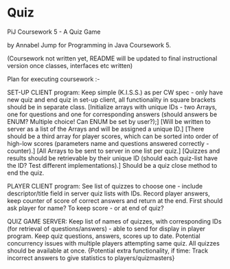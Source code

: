# Quiz
PiJ Coursework 5 - A Quiz Game

by Annabel Jump for Programming in Java Coursework 5.

(Coursework not written yet, README will be updated to final instructional version once classes, interfaces etc written)

Plan for executing coursework :-

SET-UP CLIENT program:
	Keep simple (K.I.S.S.) as per CW spec - only have new quiz and end quiz in set-up client, all functionality in square brackets should be in separate class.
  [Initialize arrays with unique IDs - two Arrays, one for questions and one for corresponding answers (should answers be ENUM? Multiple choice! Can ENUM be set by user?);]
  [Will be written to server as a list of the Arrays and will be assigned a unique ID.]
  [There should be a third array for player scores, which can be sorted into order of high-low scores (parameters name and questions answered correctly - counter).]
  [All Arrays to be sent to server in one list per quiz.]
  [Quizzes and results should be retrievable by their unique ID (should each quiz-list have the ID? Test different implementations).]
  Should be a quiz close method to end the quiz.
  
PLAYER CLIENT program:
  See list of quizzes to choose one - include descriptor/title field in server quiz lists with IDs.
  Record player answers, keep counter of score of correct answers and return at the end.
  First should ask player for name? To keep score - or at end of quiz?
  
QUIZ GAME SERVER:
  Keep list of names of quizzes, with corresponding IDs (for retrieval of questions/answers) - able to send for display in player program.
  Keep quiz questions, answers, scores up to date.
  Potential concurrency issues with multiple players attempting same quiz.
  All quizzes should be available at once.
  {Potential extra functionality, if time: Track incorrect answers to give statistics to players/quizmasters}
  
